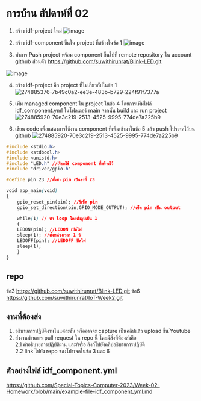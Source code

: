 # การบ้าน สัปดาห์ที่ 02

1. สร้าง idf-project ใหม่
![image](https://github.com/suwithirunrat/Week-02-Homework/assets/116150760/cd019fdb-db1e-4a5c-b0d6-46f30fe2f2f2)


2. สร้าง idf-component ขึ้นใน project ที่สร้างในข้อ 1
![image](https://github.com/suwithirunrat/Week-02-Homework/assets/116150760/d1c2cc0b-35f4-4852-afda-95a749241657)


3. ทำการ Push project พร้อม component ขึ้นไปที่ remote repository ใน account github ส่วนตัว
https://github.com/suwithirunrat/Blink-LED.git

![image](https://github.com/suwithirunrat/Week-02-Homework/assets/116150760/d06fdc86-3ccf-41ff-8b46-998733734b54)

4. สร้าง idf-project อีก project ที่ไม่เกี่ยวกับในข้อ 1
![274885376-7b49c0a2-ee3e-483b-b729-224f91f7377a](https://github.com/suwithirunrat/Week-02-Homework/assets/116150760/8fbdb5d1-fb89-4e74-b6e1-12690292b1b1)


5. เพิ่ม managed component ใน project ในข้อ 4 โดยการเพิ่มไฟล์ idf_component.yml  ในโฟลเดอร์ main จากนั้น build และ run project
![274885920-70e3c219-2513-4525-9995-774de7a225b9](https://github.com/suwithirunrat/Week-02-Homework/assets/116150760/be64606c-51ab-4b6a-b5f9-3027ab628785)


6. เขียน code เพื่อแสดงการใช้งาน component ที่เพิ่มเข้ามาในข้อ 5 แล้ว push โปรเจคไว้บน github
![274885920-70e3c219-2513-4525-9995-774de7a225b9](https://github.com/suwithirunrat/Week-02-Homework/assets/116150760/579b9eb7-a360-4416-be7c-baef3c405df0)

```css
#include <stdio.h>
#include <stdbool.h>
#include <unistd.h>
#include "LED.h" //เรียกใช้ component ที่สร้างไว้
#include "driver/gpio.h"

#define pin 23 //ตั้งค่า pin เป็นขาที่ 23

void app_main(void)
{
	gpio_reset_pin(pin); //รีเซ็ต pin
	gpio_set_direction(pin,GPIO_MODE_OUTPUT); //เซ็ต pin เป็น output

	while(1) // ทำ loop โดยตั้งลูปเป็น 1 
	{
    LEDON(pin); //LEDON เปิดไฟ
    sleep(1); //ตั้งหน่วงเวลา 1 วิ
    LEDOFF(pin); //LEDOFF ปิดไฟ
    sleep(1); 
	}
}


```
## repo 
ข้อ3 https://github.com/suwithirunrat/Blink-LED.git
ข้อ6 https://github.com/suwithirunrat/IoT-Week2.git

## งานที่ต้องส่ง
1. อธิบายการปฏิบัติงานในแต่ละขั้น หรืออาจจะ capture เป็นคลิปแล้ว upload ขึ้น ํYoutube 
2. ส่งงานผ่านการ pull request ใน repo นี้ โดยมีสิ่งที่ต้องส่งคือ  
2.1 คำอธิบายการปฏิบัติงาน และ/หรือ ลิงก์ไปยังคลิปอธิบายการปฏิบัติ  
2.2 link ไปยัง repo ของโปรเจคในข้อ 3 และ 6


## ตัวอย่างไฟล์ idf_component.yml

https://github.com/Special-Topics-Computer-2023/Week-02-Homework/blob/main/example-file-idf_component_yml.md
